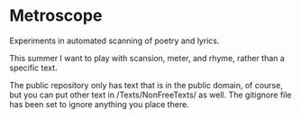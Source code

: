 # Metroscope
Experiments in automated scanning of poetry and lyrics.

This summer I want to play with scansion, meter, and rhyme, rather than a specific text.

The public repository only has text that is in the public domain, of course, but you can put other text in /Texts/NonFreeTexts/ as well. The gitignore file has been set to ignore anything you place there.
